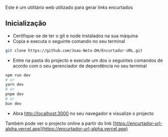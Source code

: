 Este é um utilitário web utilizado para gerar links encurtados

## Inicialização

- Certifique-se de ter o git e node instalados na sua máquina
- Copia e executa o seguinte comando no seu terminal

```bash
git clone https://github.com/Joao-Neto-DH/Encurtador-URL.git
```

- Entre na pasta do projecto e execute um dos o seguintes comandos de acordo com o seu gerenciador de dependência no seu terminal

```bash
npm run dev
# or
yarn dev
# or
pnpm dev
# or
bun dev
```

- Abra [http://localhost:3000](http://localhost:3000) no seu navegador e visualize o projecto

Também pode ver o projecto online a partir do link [https://encurtador-url-alpha.vercel.app](https://encurtador-url-alpha.vercel.app)
